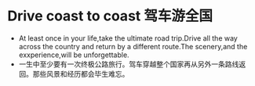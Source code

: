 # Drive coast to coast 驾车游全国
* At least once in your life,take the ultimate road trip.Drive all the way across the country and return by a different route.The scenery,and the exxperience,will be unforgettable.
* 一生中至少要有一次终极公路旅行。驾车穿越整个国家再从另外一条路线返回。那些风景和经历都会毕生难忘。